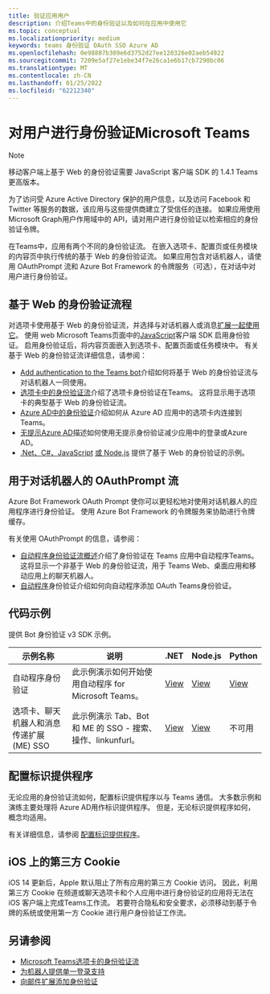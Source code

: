 ```yaml
---
title: 验证应用用户
description: 介绍Teams中的身份验证以及如何在应用中使用它
ms.topic: conceptual
ms.localizationpriority: medium
keywords: teams 身份验证 OAuth SSO Azure AD
ms.openlocfilehash: 0e98887b309e6d3752d27ee120326e02aeb54922
ms.sourcegitcommit: 7209e5af27e1ebe34f7e26ca1e6b17cb7290bc06
ms.translationtype: MT
ms.contentlocale: zh-CN
ms.lasthandoff: 01/25/2022
ms.locfileid: "62212340"
---
```

# <a name="authenticate-users-in-microsoft-teams"></a>对用户进行身份验证Microsoft Teams

> [!Note]
> 移动客户端上基于 Web 的身份验证需要 JavaScript 客户端 SDK 的 1.4.1 Teams更高版本。

为了访问受 Azure Active Directory 保护的用户信息，以及访问 Facebook 和 Twitter 等服务的数据，该应用与这些提供商建立了受信任的连接。 如果应用使用 Microsoft Graph用户作用域中的 API，请对用户进行身份验证以检索相应的身份验证令牌。

在Teams中，应用有两个不同的身份验证流。 在嵌入选项卡、配置页或任务模块的内容[](~/tabs/how-to/create-tab-pages/content-page.md)页中执行传统的基于 Web 的身份验证流。 如果应用包含对话机器人，请使用 OAuthPrompt 流和 Azure Bot Framework 的令牌服务（可选），在对话中对用户进行身份验证。

## <a name="web-based-authentication-flow"></a>基于 Web 的身份验证流程

对选项卡使用基于 Web 的[](~/tabs/what-are-tabs.md)身份验证流，并选择与对话机器人[](~/bots/what-are-bots.md)或消息[扩展一起使用它](~/messaging-extensions/what-are-messaging-extensions.md)。 使用 web Microsoft Teams页面中的[JavaScript](/javascript/api/overview/msteams-client)客户端 SDK 启用身份验证。 启用身份验证后，将内容页面嵌入到选项卡、配置页面或任务模块中。 有关基于 Web 的身份验证流详细信息，请参阅：

* [Add authentication to the Teams bot](~/bots/how-to/authentication/add-authentication.md)介绍如何将基于 Web 的身份验证流与对话机器人一同使用。
* [选项卡中的身份验证流](~/tabs/how-to/authentication/auth-flow-tab.md)介绍了选项卡身份验证在Teams。 这将显示用于选项卡的典型基于 Web 的身份验证流。
* [Azure AD中的身份验证](~/tabs/how-to/authentication/auth-tab-AAD.md)介绍如何从 Azure AD 应用中的选项卡内连接到Teams。
* [无提示Azure AD](~/tabs/how-to/authentication/auth-silent-AAD.md)描述如何使用无提示身份验证减少应用中的登录或Azure AD。
* [.Net、C#、JavaScript](https://github.com/OfficeDev/microsoft-teams-sample-complete-csharp) [或 Node.js](https://github.com/OfficeDev/microsoft-teams-sample-complete-node) 提供了基于 Web 的身份验证的示例。

## <a name="the-oauthprompt-flow-for-conversational-bots"></a>用于对话机器人的 OAuthPrompt 流

Azure Bot Framework OAuth Prompt 使你可以更轻松地对使用对话机器人的应用程序进行身份验证。 使用 Azure Bot Framework 的令牌服务来协助进行令牌缓存。

有关使用 OAuthPrompt 的信息，请参阅：

* [自动程序身份验证流概述](~/bots/how-to/authentication/auth-flow-bot.md)介绍了身份验证在 Teams 应用中自动程序Teams。 这将显示一个非基于 Web 的身份验证流，用于 Teams Web、桌面应用和移动应用上的聊天机器人。
* [自动程序](~/bots/how-to/authentication/add-authentication.md)身份验证介绍如何向自动程序添加 OAuth Teams身份验证。

## <a name="code-sample"></a>代码示例

提供 Bot 身份验证 v3 SDK 示例。

| **示例名称** | **说明** | **.NET** | **Node.js** | **Python** |
|---------------|------------|------------|-------------|---------------|
| 自动程序身份验证 | 此示例演示如何开始使用自动程序 for Microsoft Teams。 | [View](https://github.com/microsoft/BotBuilder-Samples/tree/master/samples/csharp_dotnetcore/46.teams-auth) | [View](https://github.com/microsoft/BotBuilder-Samples/tree/master/samples/javascript_nodejs/46.teams-auth) | [View](https://github.com/microsoft/BotBuilder-Samples/tree/main/samples/python/46.teams-auth) |
| 选项卡、聊天机器人和消息传递扩展 (ME) SSO | 此示例演示 Tab、Bot 和 ME 的 SSO - 搜索、操作、linkunfurl。 |  [View](https://github.com/OfficeDev/Microsoft-Teams-Samples/tree/main/samples/app-sso/csharp) | [View](https://github.com/OfficeDev/Microsoft-Teams-Samples/tree/main/samples/app-sso/nodejs) | 不可用 |


## <a name="configure-the-identity-provider"></a>配置标识提供程序

无论应用的身份验证流如何，配置标识提供程序以与 Teams 通信。 大多数示例和演练主要处理将 Azure AD用作标识提供程序。 但是，无论标识提供程序如何，概念均适用。 

有关详细信息，请参阅 [配置标识提供程序](~/concepts/authentication/configure-identity-provider.md)。

## <a name="third-party-cookies-on-ios"></a>iOS 上的第三方 Cookie

iOS 14 更新后，Apple 默认阻止[](https://webkit.org/blog/10218/full-third-party-cookie-blocking-and-more/)了所有应用的第三方 Cookie 访问。 因此，利用第三方 Cookie 在频道或聊天选项卡和个人应用中进行身份验证的应用将无法在 iOS 客户端上完成Teams工作流。 若要符合隐私和安全要求，必须移动到基于令牌的系统或使用第一方 Cookie 进行用户身份验证工作流。

## <a name="see-also"></a>另请参阅

* [Microsoft Teams选项卡的身份验证流](~/tabs/how-to/authentication/auth-flow-tab.md)
* [为机器人提供单一登录支持](~/bots/how-to/authentication/auth-aad-sso-bots.md)
* [向邮件扩展添加身份验证](~/messaging-extensions/how-to/add-authentication.md)